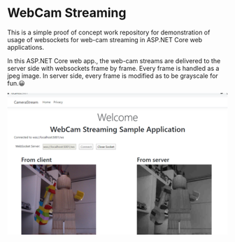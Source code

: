 # WebCam Streaming
 
This is a simple proof of concept work repository for demonstration  of usage of websockets for web-cam streaming in ASP.NET Core web applications. 
 
In this ASP.NET Core web app., the web-cam streams are delivered to the server side with websockets frame by frame. Every frame is handled as a jpeg image. In server side, every frame is modified as to be grayscale for fun.😀  

 
 <img src="https://github.com/ardacetinkaya/WebCam-Streaming/blob/master/Example-1.png" width="650px"/>
 
